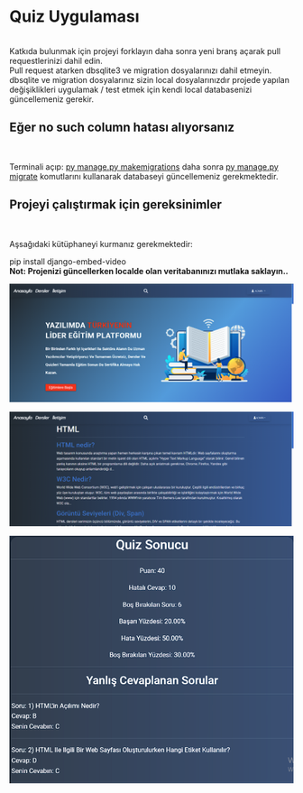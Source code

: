 <h1>Quiz Uygulaması</h1> <br>
Katkıda bulunmak için projeyi forklayın daha sonra yeni branş açarak pull requestlerinizi dahil edin. <br>
Pull request atarken dbsqlite3 ve migration dosyalarınızı dahil etmeyin. <br>
dbsqlite ve migration dosyalarınız sizin local dosyalarınızdır projede yapılan değişiklikleri uygulamak / test etmek için kendi local databasenizi güncellemeniz gerekir. <br>
<b> <h2>Eğer no such column hatası alıyorsanız </h2></b> <br>
<p>Terminali açıp: <ins>py manage.py makemigrations</ins> daha sonra <ins>py manage.py migrate</ins> komutlarını kullanarak databaseyi güncellemeniz gerekmektedir.</p>

<b> <h2>Projeyi çalıştırmak için gereksinimler</h2></b> <br>
<p>Aşsağıdaki kütüphaneyi kurmanız gerekmektedir:</p>
pip install django-embed-video

<br>
<strong>Not: Projenizi güncellerken localde olan veritabanınızı mutlaka saklayın..</strong>


![](images/sh.png)

![](images/sh2.png)

![](images/sh3.png)
